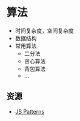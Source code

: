 # 算法
* 时间复杂度，空间复杂度
* 数据结构
* 常用算法
  * 二分法
  * 贪心算法
  * 背包算法
  * ...

## 资源
* [JS Patterns](http://shichuan.github.io/javascript-patterns/)